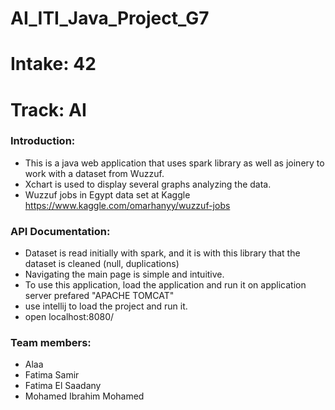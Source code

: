 # AI_ITI_Java_Project_G7
# Intake: 42
# Track: AI

### Introduction:

- This is a java web application that uses spark library as well as joinery to work with a dataset from Wuzzuf. 
- Xchart is used to display several graphs analyzing the data.
- Wuzzuf jobs in Egypt data set at Kaggle https://www.kaggle.com/omarhanyy/wuzzuf-jobs

### API Documentation:
- Dataset is read initially with spark, and it is with this library that the dataset is cleaned (null, duplications) 
- Navigating the main page is simple and intuitive.
- To use this application, load the application and run it on application server prefared "APACHE TOMCAT"
- use intellij to load the project and run it.
- open localhost:8080/

### Team members:
- Alaa 
- Fatima Samir
- Fatima El Saadany
- Mohamed Ibrahim Mohamed
